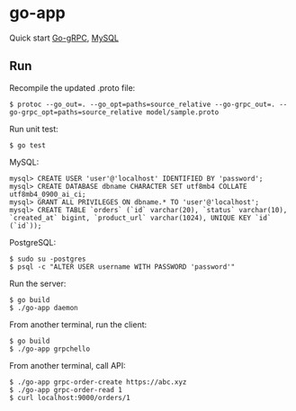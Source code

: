# go-app

Quick start [Go-gRPC](https://grpc.io/docs/languages/go/quickstart/), [MySQL](https://www.digitalocean.com/community/tutorials/how-to-install-mysql-on-ubuntu-20-04)

## Run

Recompile the updated .proto file:
```console
$ protoc --go_out=. --go_opt=paths=source_relative --go-grpc_out=. --go-grpc_opt=paths=source_relative model/sample.proto
```

Run unit test:
```console
$ go test
```

MySQL:
```console
mysql> CREATE USER 'user'@'localhost' IDENTIFIED BY 'password';
mysql> CREATE DATABASE dbname CHARACTER SET utf8mb4 COLLATE utf8mb4_0900_ai_ci;
mysql> GRANT ALL PRIVILEGES ON dbname.* TO 'user'@'localhost';
mysql> CREATE TABLE `orders` (`id` varchar(20), `status` varchar(10), `created_at` bigint, `product_url` varchar(1024), UNIQUE KEY `id` (`id`));
```

PostgreSQL:
```console
$ sudo su -postgres
$ psql -c "ALTER USER username WITH PASSWORD 'password'"
```

Run the server:
```console
$ go build
$ ./go-app daemon
```

From another terminal, run the client:
```console
$ go build
$ ./go-app grpchello
```

From another terminal, call API:
```console
$ ./go-app grpc-order-create https://abc.xyz
$ ./go-app grpc-order-read 1
$ curl localhost:9000/orders/1
```
